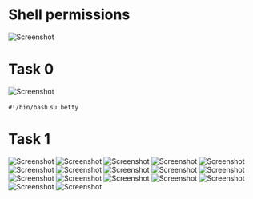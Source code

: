 # Shell permissions

![Screenshot](./assets/rm01.png)
# Task 0

![Screenshot](./assets/rm02.png)

`#!/bin/bash`
`su betty`

# Task 1
![Screenshot](./assets/rm03.png)
![Screenshot](./assets/rm04.png)
![Screenshot](./assets/rm05.png)
![Screenshot](./assets/rm06.png)
![Screenshot](./assets/rm07.png)
![Screenshot](./assets/rm08.png)
![Screenshot](./assets/rm09.png)
![Screenshot](./assets/rm10.png)
![Screenshot](./assets/rm11.png)
![Screenshot](./assets/rm12.png)
![Screenshot](./assets/rm13.png)
![Screenshot](./assets/rm14.png)
![Screenshot](./assets/rm15.png)
![Screenshot](./assets/rm16.png)
![Screenshot](./assets/rm17.png)
![Screenshot](./assets/rm18.png)
![Screenshot](./assets/rm19.png)
